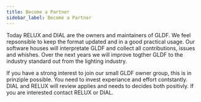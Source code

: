 ```yaml
---
title: Become a Partner
sidebar_label: Become a Partner
---
```

Today RELUX and DIAL are the owners and maintainers of GLDF.
We feel repsonsible to keep the format updated and in a good practical usage.
Our software houses will interpretate GLDF and collect all contributions, issues and whishes. Over the next years we will improve togther GLDF to the industry standard out from the lighting industry.

If you have a strong interest to join our small GLDF owner group, this is in prinziple possible. You need to invest experiance and effort contstantly. DIAL and RELUX will review applies and needs to decides both positivly. If you are interested contact RELUX or DIAL.
